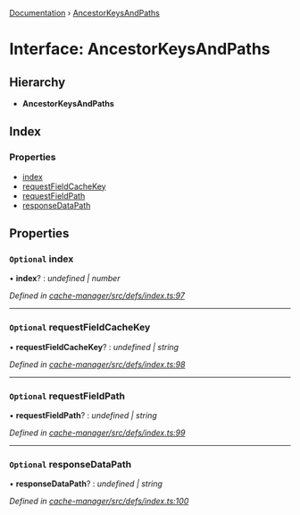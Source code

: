 [Documentation](../README.md) › [AncestorKeysAndPaths](ancestorkeysandpaths.md)

# Interface: AncestorKeysAndPaths

## Hierarchy

* **AncestorKeysAndPaths**

## Index

### Properties

* [index](ancestorkeysandpaths.md#optional-index)
* [requestFieldCacheKey](ancestorkeysandpaths.md#optional-requestfieldcachekey)
* [requestFieldPath](ancestorkeysandpaths.md#optional-requestfieldpath)
* [responseDataPath](ancestorkeysandpaths.md#optional-responsedatapath)

## Properties

### `Optional` index

• **index**? : *undefined | number*

*Defined in [cache-manager/src/defs/index.ts:97](https://github.com/badbatch/graphql-box/blob/c173ad2/packages/cache-manager/src/defs/index.ts#L97)*

___

### `Optional` requestFieldCacheKey

• **requestFieldCacheKey**? : *undefined | string*

*Defined in [cache-manager/src/defs/index.ts:98](https://github.com/badbatch/graphql-box/blob/c173ad2/packages/cache-manager/src/defs/index.ts#L98)*

___

### `Optional` requestFieldPath

• **requestFieldPath**? : *undefined | string*

*Defined in [cache-manager/src/defs/index.ts:99](https://github.com/badbatch/graphql-box/blob/c173ad2/packages/cache-manager/src/defs/index.ts#L99)*

___

### `Optional` responseDataPath

• **responseDataPath**? : *undefined | string*

*Defined in [cache-manager/src/defs/index.ts:100](https://github.com/badbatch/graphql-box/blob/c173ad2/packages/cache-manager/src/defs/index.ts#L100)*

